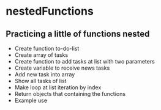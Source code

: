 # nestedFunctions
## Practicing a little of functions nested 
- Create function to-do-list
- Create array of tasks
- Create function to add tasks at list with two parameters
- Create variable to receive news tasks
- Add new task into array
- Show all tasks of list 
- Make loop at list iteration by index
- Return objects that containing the functions
- Example use
##


